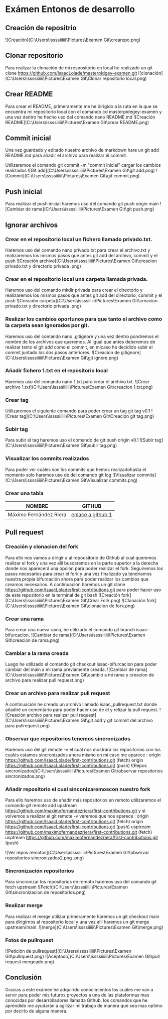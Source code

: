 # Exámen Entonos de desarrollo

## Creación de repositrio

![Creación](C:\Users\issssiiiiii\Pictures\Examen Git\crearepo.png)

## Clonar repositorio

Para realizar la clonación de mi respositorio en local he realizado un git clone https://github.com/IsaacLolade/masterpidgey-examen.git
![clonación](C:\Users\issssiiiiii\Pictures\Examen Git\Clonar repositorio local.png)

## Crear README

Para crear el README, primeramente me he dirigido a la ruta en la que se encuentra mi repositorio local con el comando cd masterpidegey-examen y una vez dentro he hecho uso del comando nano README.md
![Creación README](C:\Users\issssiiiiii\Pictures\Examen Git\crear README.png)

## Commit inicial

Una vez guardado y editado nuestro archivo de markdown hare un git add README.md para añadir el archivo para realizar el commit.

Utilizaremos el comando git commit -m "commit inicial" cargar los cambios realizados
![Git add](C:\Users\issssiiiiii\Pictures\Examen Git\git add.png)
![Commit](C:\Users\issssiiiiii\Pictures\Examen Git\git commit.png)

## Push inicial

Para realizar el push inicial haremos uso del comando git push origin main
![Cambiar de rama](C:\Users\issssiiiiii\Pictures\Examen Git\git push.png)

## Ignorar archivos

### Crear en el repositorio local un fichero llamado privado.txt.

Haremos uso del comando nano privado.txt para crear el archivo.txt y realizaremos los mismos pasos que antes git add del archivo, commit
y el push
![Creación archivo](C:\Users\issssiiiiii\Pictures\Examen Git\creacion privado.txt y directorio privada .png)

### Crear en el repositorio local una carpeta llamada privada.

Haremos uso del comando mkdir privada para crear el directorio y realizaremos los mismos pasos que antes git add del directorio, commit y el push
![Creación carpeta](C:\Users\issssiiiiii\Pictures\Examen Git\creacion privado.txt y directorio privada .png)

### Realizar los cambios oportunos para que tanto el archivo como la carpeta sean ignorados por git.

Haremos uso del comando nano .gitignore y una vez dentro pondremos el nombre de los archivos que queremos. Al igual que antes deberemos de realizar tanto el git add como el commit, en micaso he decidido subir el commit juntado los dos pasos anteriores.
![Creacion de gitignore](C:\Users\issssiiiiii\Pictures\Examen Git\git ignore.png)

### Añadir fichero 1.txt en el repositorio local

Haremos uso del comando nano 1.txt para crear el archivo.txt.
![Crear archivo 1.txt](C:\Users\issssiiiiii\Pictures\Examen Git\creacion 1.txt.png)

### Crear tag

Utilizaremos el siguiente comando para poder crear un tag git tag v0.1
![Crear tag](C:\Users\issssiiiiii\Pictures\Examen Git\Creacion git tag.png)

### Subir tag

Para subir el tag haremos uso el comando de git push origin v0.1
![Subir tag](C:\Users\issssiiiiii\Pictures\Examen Git\subir tag.png)

### Visualizar los commits realizados

Para poder ver cuáles son los commits que hemos realizadohasta el momento solo haremos uso de del comando git log
![Visualizar commits](C:\Users\issssiiiiii\Pictures\Examen Git\Visualizar commits.png)

### Crear una tabla

| NOMBRE                 | GITHUB                                                       |
| ---------------------- | ------------------------------------------------------------ |
| Máximo Fernández Riera | [enlace a github 1](https://github.com/maximofernandezriera) |

## Pull request

### Creación y clonacion del fork

Para ello nos vamos a dirigir a al repoositorio de Github al cual queremos realizar el fork y una vez allí buscaremos en la parte superior a la derecha donde nos aparecerá una opción para poder realizar el fork. Seguiremos los pasos necesarios para crear el fork y una vez finalizado ya tendriamos nuestra propia bifurcación ahora para poder realizar los cambios que creamos necesarios. A continuación haremos un git clone https://github.com/IsaacLolade/first-contributions.git para poder hacer uso de este repositorio en la terminal de git bash
![Creación fork](C:\Users\issssiiiiii\Pictures\Examen Git\Crear Fork.png)
![Clonación fork](C:\Users\issssiiiiii\Pictures\Examen Git\clonacion de fork.png)

### Crear una rama

Para crear una nueva rama, he utilizado el comando git branch isaac-bifurcacion.
![Cambiar de rama](C:\Users\issssiiiiii\Pictures\Examen Git\creacion de rama.png)

### Cambiar a la rama creada

Luego he utilizado el comando git checkout isaac-bifurcacion para poder cambiar del main a mi rama previamente creada.
![Cambiar de rama](C:\Users\issssiiiiii\Pictures\Examen Git\cambio a mi rama y creacion de archivo para realizar pull request.png)

### Crear un archivo para realizar pull request

A continuación he creado un archivo llamado isaac_pullrequest.txt donde añadiré un comentario para poder hacer uso de el y relizar la pull request.
![Creación archivo para realizar pull request](C:\Users\issssiiiiii\Pictures\Examen Git\git add y git commit del archivo para pullrequest.png)

### Observar que repositorios tenemos sincronizados

Haremos uso del git remote -v el cual nos mostrará los repositorios con los cualés estamos sincronizados ahora mismo en mi caso me aparece :
origin https://github.com/IsaacLolade/first-contributions.git (fetch)
origin https://github.com/IsaacLolade/first-contributions.git (push)
![Repos sincronizados](C:\Users\issssiiiiii\Pictures\Examen Git\observar repositorios sincronizados.png)

### Añadir repositorio el cual sinconizaremoscon nuestro fork

Para ello haremos uso de añadir más repositorios en remoto utilizaremos el comando git remote add upstream https://github.com/maximofernandezriera/first-contributions.git y si volvemos a realizar el git remote -v veremos que nos aparece :
origin https://github.com/IsaacLolade/first-contributions.git (fetch)
origin https://github.com/IsaacLolade/first-contributions.git (push)
usptream https://github.com/maximofernandezriera/first-contributions.git (fetch)
usptream https://github.com/maximofernandezriera/first-contributions.git (push)

![Ver repos remotos](C:\Users\issssiiiiii\Pictures\Examen Git\observar repositorios sincronizados2.png .png)

### Sincronización repositorios

Para sincronizar los repositorios en remoto haremos uso del comando git fetch upstream
![Fetch](C:\Users\issssiiiiii\Pictures\Examen Git\sincronizacion de repositorios.png)

### Realizar merge

Para realizar el merge utilizar primeramente haremos un git checkout main para dirigirnos al repositorio local y una vez allí haremos un git merge upstream/main.
![merge](C:\Users\issssiiiiii\Pictures\Examen Git\merge.png)

### Fotos de pullrquest

![Petición de pullrequest](C:\Users\issssiiiiii\Pictures\Examen Git\pullrquest.png)
![Aceptado](C:\Users\issssiiiiii\Pictures\Examen Git\pull request mergeado.png)

## Conclusión

Gracias a este exámen he adquirido conocimientos los cuáles me van a servir para poder mis futuros proyectos a una de las plataformas mas conocidas por desarrolladores llamada Github, los comandos que he aprendido me ayudarán a agilizar mi trabajo de manera que sea mas optimo por decirlo de alguna manera.
